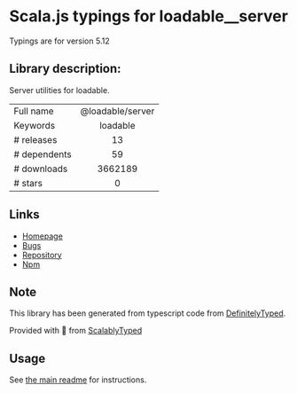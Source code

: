 
# Scala.js typings for loadable__server

Typings are for version 5.12

## Library description:
Server utilities for loadable.

|                    |                 |
| ------------------ | :-------------: |
| Full name          | @loadable/server |
| Keywords           | loadable |
| # releases         | 13 |
| # dependents       | 59 |
| # downloads        | 3662189 |
| # stars            | 0 |

## Links
- [Homepage](https://github.com/gregberge/loadable-components#readme)
- [Bugs](https://github.com/gregberge/loadable-components/issues)
- [Repository](https://github.com/gregberge/loadable-components)
- [Npm](https://www.npmjs.com/package/%40loadable%2Fserver)
    


## Note
This library has been generated from typescript code from [DefinitelyTyped](https://definitelytyped.org).

Provided with :purple_heart: from [ScalablyTyped](https://github.com/oyvindberg/ScalablyTyped)

## Usage
See [the main readme](../../readme.md) for instructions.



